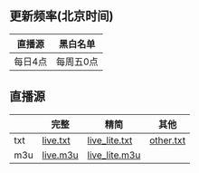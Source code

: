 ## 更新频率(北京时间)
|直播源|黑白名单|
| ---- | ---- |
|每日4点|每周五0点|

## 直播源
||完整|精简|其他|
| ---- | ---- | ---- | ---- |
|txt|[live.txt](https://raw.githubusercontent.com/xiaoran67/IPTV-CCSH/refs/heads/main/output/live.txt)|[live_lite.txt](https://raw.githubusercontent.com/xiaoran67/IPTV-CCSH/refs/heads/main/output/live_lite.txt)|[other.txt](https://raw.githubusercontent.com/xiaoran67/IPTV-CCSH/refs/heads/main/output/others.txt)
|m3u|[live.m3u](https://raw.githubusercontent.com/xiaoran67/IPTV-CCSH/refs/heads/main/output/live.m3u)|[live_lite.m3u](https://raw.githubusercontent.com/xiaoran67/IPTV-CCSH/refs/heads/main/output/live_lite.m3u)||

